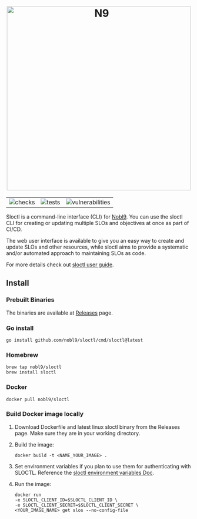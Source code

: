 <!-- markdownlint-disable line-length html -->
<h1 align="center">
   <picture>
      <source media="(prefers-color-scheme: dark)" srcset="https://user-images.githubusercontent.com/32738712/185149468-dc07f5d9-68c0-4922-a006-7baf6a08eaac.png">
      <source media="(prefers-color-scheme: light)" srcset="https://user-images.githubusercontent.com/32738712/185148352-bea80385-c772-4842-8f7b-6838bb08a3f4.png">
      <img alt="N9" src="https://user-images.githubusercontent.com/32738712/185148352-bea80385-c772-4842-8f7b-6838bb08a3f4.png" width="500" />
   </picture><br/>
</h1>

<div align="center">
  <table>
    <tr>
      <td>
        <img alt="checks" src="https://github.com/nobl9/sloctl/actions/workflows/checks.yml/badge.svg?event=push">
      </td>
      <td>
        <img alt="tests" src="https://github.com/nobl9/sloctl/actions/workflows/unit-tests.yml/badge.svg?event=push">
      </td>
      <td>
        <img alt="vulnerabilities" src="https://github.com/nobl9/sloctl/actions/workflows/vulns.yml/badge.svg?event=push">
      </td>
    </tr>
  </table>
</div>
<!-- markdownlint-enable line-length html -->

Sloctl is a command-line interface (CLI) for [Nobl9](https://www.nobl9.com/).
You can use the sloctl CLI for creating or updating multiple SLOs and
objectives at once as part of CI/CD.

The web user interface is available to give you an easy way to create
and update SLOs and other resources, while sloctl aims to provide a
systematic and/or automated approach to maintaining SLOs as code.

For more details check out
[sloctl user guide](https://docs.nobl9.com/sloctl-user-guide).

## Install

### Prebuilt Binaries

The binaries are available at
[Releases](https://github.com/nobl9/sloctl/releases) page.

### Go install

```shell
go install github.com/nobl9/sloctl/cmd/sloctl@latest
```

### Homebrew

```shell
brew tap nobl9/sloctl
brew install sloctl
```

### Docker

```shell
docker pull nobl9/sloctl
```

### Build Docker image locally

1. Download Dockerfile and latest linux sloctl binary from the Releases page.
   Make sure they are in your working directory.
2. Build the image:

   ```shell
   docker build -t <NAME_YOUR_IMAGE> .
   ```

3. Set environment variables if you plan to use them for authenticating with SLOCTL.
   Reference the [sloctl environment variables Doc](https://docs.nobl9.com/sloctl-user-guide/#configure-sloctl-with-environmental-variables).
4. Run the image:

   ```shell
   docker run
   -e SLOCTL_CLIENT_ID=$SLOCTL_CLIENT_ID \
   -e SLOCTL_CLIENT_SECRET=$SLOCTL_CLIENT_SECRET \
   <YOUR_IMAGE_NAME> get slos --no-config-file
   ```
